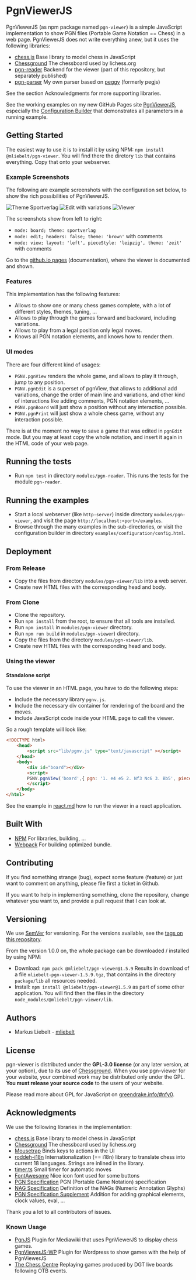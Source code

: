 
# PgnViewerJS

PgnViewerJS (as npm package named `pgn-viewer`) is a simple JavaScript implementation to show PGN files (Portable Game Notation == Chess)
in a web page. PgnViewerJS does not write everything anew, but it uses the following libraries:

* [chess.js](https://github.com/jhlywa/chess.js) Base library to model chess in JavaScript
* [Chessground](https://github.com/ornicar/chessground) The chessboard used by lichess.org
* [pgn-reader](https://www.npmjs.com/package/@mliebelt/pgn-reader) Backend for the viewer (part of this repository, but separately published)
* [pgn-parser](https://github.com/mliebelt/pgn-parser) My own parser based on [peggy](https://github.com/peggyjs/peggy) (formerly pegjs)

See the section Acknowledgments for more supporting libraries.

See the working examples on my new GitHub Pages site [PgnViewerJS](http://mliebelt.github.io/PgnViewerJS/),
especially the [Configuration Builder](http://mliebelt.github.io/PgnViewerJS/config/config.html) 
that demonstrates all parameters in a running example.

## Getting Started

The easiest way to use it is to install it by using NPM: `npm install @mliebelt/pgn-viewer`. You will find there the diretory `lib` that contains everything. Copy that onto your webserver.

### Example Screenshots

The following are example screenshots with the configuration set below, to show the rich possibilities of PgnViewerJS.

![Theme Sportverlag](screenshots/sportverlag.png)
![Edit with variations](screenshots/edit-variation.png)
![Viewer](screenshots/view-layout-left.png)

The screenshots show from left to right:

* `mode: board; theme: sportverlag`
* `mode: edit; headers: false; theme: 'brown'` with comments
* `mode: view; layout: 'left', pieceStyle: 'leipzig', theme: 'zeit'` with comments

Go to the [github.io pages](http://mliebelt.github.io/PgnViewerJS/) (documentation), where the viewer is documented and shown.

### Features

This implementation has the following features:

* Allows to show one or many chess games complete, with a lot of different styles, themes, tuning, ...
* Allows to play through the games forward and backward, including variations.
* Allows to play from a legal position only legal moves.
* Knows all PGN notation elements, and knows how to render them.

### UI modes

There are four different kind of usages:

* `PGNV.pgnView` renders the whole game, and allows to play it through, jump to any position.
* `PGNV.pgnEdit` is a superset of pgnView, that allows to additional add variations, change the order of main line and variations, and other kind of interactions like adding comments, PGN notation elements, ...
* `PGNV.pgnBoard` will just show a position without any interaction possible.
* `PGNV.pgnPrint` will just show a whole chess game, without any interaction possible.

There is at the moment no way to save a game that was edited in `pgnEdit` mode. But you may at least copy the whole notation, and insert it again in the HTML code of your web page.

## Running the tests

* Run `npm test` in directory `modules/pgn-reader`. This runs the tests for the module `pgn-reader`.

## Running the examples

* Start a local webserver (like `http-server`) inside directory `modules/pgn-viewer`, and visit the page `http://localhost:<port>/examples`. 
* Browse through the many examples in the sub-directories, or visit the configuration builder in directory `examples/configuration/config.html`. 

## Deployment

### From Release

* Copy the files from directory `modules/pgn-viewer/lib` into a web server.
* Create new HTML files with the corresponding head and body.

### From Clone

* Clone the repository.
* Run `npm install` from the root, to ensure that all tools are installed.
* Run `npm install` in `modules/pgn-viewer` directory.  
* Run `npm run build` in `modules/pgn-viewer`) directory.
* Copy the files from the directory `modules/pgn-viewer/lib`.
* Create new HTML files with the corresponding head and body.

### Using the viewer

#### Standalone script

To use the viewer in an HTML page, you have to do the following steps:

* Include the necessary library `pgnv.js`.
* Include the necessary div container for rendering of the  board and the moves.
* Include JavaScript code inside your HTML page to call the viewer.

So a rough template will look like:

```html
<!DOCTYPE html>
    <head>
        <script src="lib/pgnv.js" type="text/javascript" ></script>
    </head>
    <body>
        <div id="board"></div>
        <script>
    	PGNV.pgnView('board',{ pgn: '1. e4 e5 2. Nf3 Nc6 3. Bb5', pieceStyle: 'merida' });
        </script>
    </body>
</html>
```

See the example in [react.md](react.md) how to run the viewer in a react application.

## Built With

* [NPM](https://www.npmjs.com/) For libraries, building, ...
* [Webpack](https://webpack.js.org/) For building optimized bundle.

## Contributing

If you find something strange (bug), expect some feature (feature) or just want to comment on anything, please file first a ticket in Github.

If you want to help in implementing something, clone the repository, change whatever you want to, and provide a pull request that I can look at.

## Versioning

We use [SemVer](http://semver.org/) for versioning. For the versions available, see the [tags on this repository](https://github.com/mliebelt/PgnViewerJS/tags).

From the version 1.0.0 on, the whole package can be downloaded / installed by using NPM:

* Download: `npm pack @mliebelt/pgn-viewer@1.5.9` Results in download of a file `mliebelt-pgn-viewer-1.5.9.tgz`, that contains in the directory `package/lib` all resources needed.
* Install: `npm install @mliebelt/pgn-viewer@1.5.9` as part of some other application. You will find then the files in the directory `node_modules/@mliebelt/pgn-viewer/lib`.

## Authors

* Markus Liebelt - [mliebelt](https://github.com/mliebelt)

## License

pgn-viewer is distributed under the **GPL-3.0 license** (or any later version, at your option), due to its use of [Chessground](https://github.com/ornicar/chessground).
When you use pgn-viewer for your website, your combined work may be distributed only under the GPL. **You must release your source code** to the users of your website.

Please read more about GPL for JavaScript on [greendrake.info/#nfy0](http://greendrake.info/#nfy0).

## Acknowledgments

We use the following libraries in the implementation:

* [chess.js](https://github.com/jhlywa/chess.js) Base library to model chess in JavaScript
* [Chessground](https://github.com/ornicar/chessground) The chessboard used by lichess.org
* [Mousetrap](https://craig.is/killing/mice) Binds keys to actions in the UI
* [roddeh-i18n](http://i18njs.com) Internationalization (== i18n) library to translate chess into current 18 languages. Strings are inlined in the library.
* [timer.ts](https://github.com/fschaefer/Timer.js) Small timer for automatic moves
* [FontAwesome](http://fontawesome.io/) Nice icon font used for some buttons
* [PGN Specification](https://github.com/mliebelt/pgn-spec-commented/blob/main/pgn-specification.md) PGN (Portable Game Notation) specification
* [NAG Specification](http://en.wikipedia.org/wiki/Numeric_Annotation_Glyphs) Definition of the NAGs (Numeric Annotation Glyphs)
* [PGN Specification  Supplement](https://github.com/mliebelt/pgn-spec-commented/blob/main/pgn-spec-supplement.md) Addition for adding graphical elements, clock values, eval, ...

Thank you a lot to all contributors of issues.

### Known Usage

* [PgnJS](https://github.com/xeyownt/mwpgnjs) Plugin for Mediawiki that uses PgnViewerJS to display  chess games.
* [PgnViewerJS-WP](https://github.com/mliebelt/PgnViewerJS-WP) Plugin for Wordpress to show games with the help of PgnViewerJS
* [The Chess Centre](https://github.com/chess-centre/platform#special-thanks-) Replaying games produced by DGT live boards following OTB events.